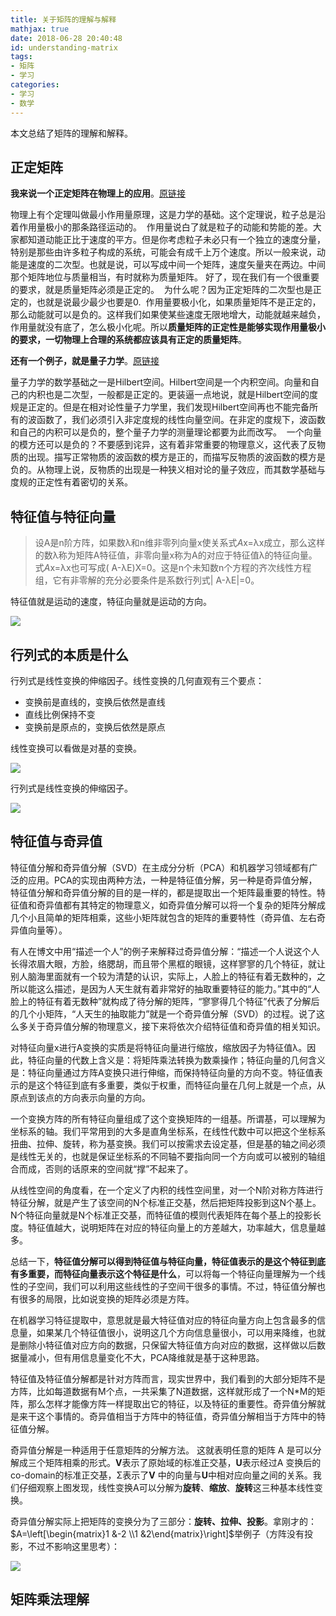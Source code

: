```yaml
---
title: 关于矩阵的理解与解释
mathjax: true
date: 2018-06-28 20:40:48
id: understanding-matrix
tags:
- 矩阵
- 学习
categories:
- 学习
- 数学
---
```


本文总结了矩阵的理解和解释。

<!---more--->

## 正定矩阵

**我来说一个正定矩阵在物理上的应用**。[原链接](https://www.douban.com/group/topic/4943161/)

物理上有个定理叫做最小作用量原理，这是力学的基础。这个定理说，粒子总是沿着作用量极小的那条路径运动的。   作用量说白了就是粒子的动能和势能的差。大家都知道动能正比于速度的平方。但是你考虑粒子未必只有一个独立的速度分量，特别是那些由许多粒子构成的系统，可能会有成千上万个速度。所以一般来说，动能是速度的二次型。也就是说，可以写成中间一个矩阵，速度矢量夹在两边。中间那个矩阵地位与质量相当，有时就称为质量矩阵。 好了，现在我们有一个很重要的要求，就是质量矩阵必须是正定的。  为什么呢？因为正定矩阵的二次型也是正定的，也就是说最少最少也要是0.  作用量要极小化，如果质量矩阵不是正定的，那么动能就可以是负的。这样我们如果使某些速度无限地增大，动能就越来越负，作用量就没有底了，怎么极小化呢。所以**质量矩阵的正定性是能够实现作用量极小的要求，一切物理上合理的系统都应该具有正定的质量矩阵**。  

**还有一个例子，就是量子力学**。[原链接](https://www.douban.com/group/topic/4943161/)

量子力学的数学基础之一是Hilbert空间。Hilbert空间是一个内积空间。向量和自己的内积也是二次型，一般都是正定的。更装逼一点地说，就是Hilbert空间的度规是正定的。但是在相对论性量子力学里，我们发现Hilbert空间再也不能完备所有的波函数了，我们必须引入非定度规的线性向量空间。在非定的度规下，波函数和自己的内积可以是负的，整个量子力学的测量理论都要为此而改写。   一个向量的模方还可以是负的？不要感到诧异，这有着非常重要的物理意义，这代表了反物质的出现。描写正常物质的波函数的模方是正的，而描写反物质的波函数的模方是负的。从物理上说，反物质的出现是一种狭义相对论的量子效应，而其数学基础与度规的正定性有着密切的关系。 

## 特征值与特征向量

> 设A是n阶方阵，如果数λ和n维非零列向量x使关系式*A*x=λx成立，那么这样的数λ称为矩阵A特征值，非零向量x称为A的对应于特征值λ的特征向量。式*A*x=λx也可写成( A-λE)X=0。这是n个未知数n个方程的齐次线性方程组，它有非零解的充分必要条件是系数行列式| A-λE|=0。 

特征值就是运动的速度，特征向量就是运动的方向。

![](http://img.shihuidaren.cn/matrix-understanding\1.png)

 

## 行列式的本质是什么

行列式是线性变换的伸缩因子。线性变换的几何直观有三个要点：

- 变换前是直线的，变换后依然是直线
- 直线比例保持不变
- 变换前是原点的，变换后依然是原点

线性变换可以看做是对基的变换。 

![](http://img.shihuidaren.cn/matrix-understanding\3.png)

行列式是线性变换的伸缩因子。

![](http://img.shihuidaren.cn/matrix-understanding\4.png)





## 特征值与奇异值

特征值分解和奇异值分解（SVD）在主成分分析（PCA）和机器学习领域都有广泛的应用。PCA的实现由两种方法，一种是特征值分解，另一种是奇异值分解，特征值分解和奇异值分解的目的是一样的，都是提取出一个矩阵最重要的特性。特征值和奇异值都有其特定的物理意义，如奇异值分解可以将一个复杂的矩阵分解成几个小且简单的矩阵相乘，这些小矩阵就包含的矩阵的重要特性（奇异值、左右奇异值向量等）。

有人在博文中用“描述一个人”的例子来解释过奇异值分解：“描述一个人说这个人长得浓眉大眼，方脸，络腮胡，而且带个黑框的眼镜，这样寥寥的几个特征，就让别人脑海里面就有一个较为清楚的认识，实际上，人脸上的特征有着无数种的，之所以能这么描述，是因为人天生就有着非常好的抽取重要特征的能力。”其中的“人脸上的特征有着无数种”就构成了待分解的矩阵，“寥寥得几个特征”代表了分解后的几个小矩阵，“人天生的抽取能力”就是一个奇异值分解（SVD）的过程。说了这么多关于奇异值分解的物理意义，接下来将依次介绍特征值和奇异值的相关知识。 

对特征向量x进行A变换的实质是将特征向量进行缩放，缩放因子为特征值λ。因此，特征向量的代数上含义是：将矩阵乘法转换为数乘操作；特征向量的几何含义是：特征向量通过方阵A变换只进行伸缩，而保持特征向量的方向不变。特征值表示的是这个特征到底有多重要，类似于权重，而特征向量在几何上就是一个点，从原点到该点的方向表示向量的方向。 

一个变换方阵的所有特征向量组成了这个变换矩阵的一组基。所谓基，可以理解为坐标系的轴。我们平常用到的大多是直角坐标系，在线性代数中可以把这个坐标系扭曲、拉伸、旋转，称为基变换。我们可以按需求去设定基，但是基的轴之间必须是线性无关的，也就是保证坐标系的不同轴不要指向同一个方向或可以被别的轴组合而成，否则的话原来的空间就“撑”不起来了。

从线性空间的角度看，在一个定义了内积的线性空间里，对一个N阶对称方阵进行特征分解，就是产生了该空间的N个标准正交基，然后把矩阵投影到这N个基上。N个特征向量就是N个标准正交基，而特征值的模则代表矩阵在每个基上的投影长度。特征值越大，说明矩阵在对应的特征向量上的方差越大，功率越大，信息量越多。

总结一下，**特征值分解可以得到特征值与特征向量，特征值表示的是这个特征到底有多重要，而特征向量表示这个特征是什么**，可以将每一个特征向量理解为一个线性的子空间，我们可以利用这些线性的子空间干很多的事情。不过，特征值分解也有很多的局限，比如说变换的矩阵必须是方阵。

在机器学习特征提取中，意思就是最大特征值对应的特征向量方向上包含最多的信息量，如果某几个特征值很小，说明这几个方向信息量很小，可以用来降维，也就是删除小特征值对应方向的数据，只保留大特征值方向对应的数据，这样做以后数据量减小，但有用信息量变化不大，PCA降维就是基于这种思路。

特征值及特征值分解都是针对方阵而言，现实世界中，我们看到的大部分矩阵不是方阵，比如每道数据有M个点，一共采集了N道数据，这样就形成了一个N*M的矩阵，那么怎样才能像方阵一样提取出它的特征，以及特征的重要性。奇异值分解就是来干这个事情的。奇异值相当于方阵中的特征值，奇异值分解相当于方阵中的特征值分解。 

奇异值分解是一种适用于任意矩阵的分解方法。 这就表明任意的矩阵 A 是可以分解成三个矩阵相乘的形式。**V**表示了原始域的标准正交基，**U**表示经过A 变换后的co-domain的标准正交基，Σ表示了**V** 中的向量与**U**中相对应向量之间的关系。我们仔细观察上图发现，线性变换A可以分解为**旋转**、**缩放**、**旋转**这三种基本线性变换。

奇异值分解实际上把矩阵的变换分为了三部分：**旋转、拉伸、投影**。拿刚才的：$A=\left[\begin{matrix}1 &-2 \\1 &2\end{matrix}\right]$举例子（方阵没有投影，不过不影响这里思考）：

![](http://img.shihuidaren.cn/matrix-understanding\2.png)

## 矩阵乘法理解



 

 

 

 